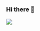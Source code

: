 ### Hi there 👋

<img src="https://www.instagram.com/alsry._.112//badge/Instagram-#E4405F?style=flat-square&logo=Instagram&logoColor=White"/>
